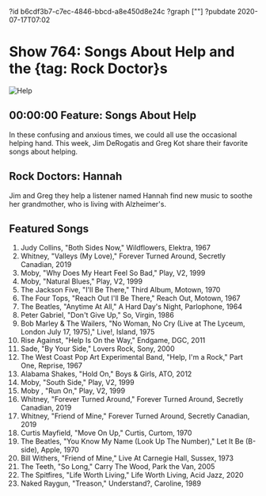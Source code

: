?id b6cdf3b7-c7ec-4846-bbcd-a8e450d8e24c
?graph [""]
?pubdate 2020-07-17T07:02
# Show 764: Songs About Help and the {tag: Rock Doctor}s

![Help](https://api.wbez.org/v2/images/2495e8b8-7293-4b30-8ce3-89db4c13a389.jpg?width=960&height=599&mode=ASPECT_WIDTH)

## 00:00:00 Feature: Songs About Help
In these confusing and anxious times, we could all use the occasional helping hand. This week, Jim DeRogatis and Greg Kot share their favorite songs about helping. 

## Rock Doctors: Hannah

Jim and Greg they help a listener named Hannah find new music to soothe her grandmother, who is living with Alzheimer's.


## Featured Songs

1. Judy Collins, "Both Sides Now," Wildflowers, Elektra, 1967
1. Whitney, "Valleys (My Love)," Forever Turned Around, Secretly Canadian, 2019
1. Moby, "Why Does My Heart Feel So Bad," Play, V2, 1999
1. Moby, "Natural Blues," Play, V2, 1999
1. The Jackson Five, "I'll Be There," Third Album, Motown, 1970
1. The Four Tops, "Reach Out I'll Be There," Reach Out, Motown, 1967
1. The Beatles, "Anytime At All," A Hard Day's Night, Parlophone, 1964
1. Peter Gabriel, "Don't Give Up," So, Virgin, 1986
1. Bob Marley & The Wailers, "No Woman, No Cry (Live at The Lyceum, London July 17, 1975)," Live!, Island, 1975
1. Rise Against, "Help Is On the Way," Endgame, DGC, 2011
1. Sade, "By Your Side," Lovers Rock, Sony, 2000
1. The West Coast Pop Art Experimental Band, "Help, I'm a Rock," Part One, Reprise, 1967
1. Alabama Shakes, "Hold On," Boys & Girls, ATO, 2012
1. Moby, "South Side," Play, V2, 1999
1. Moby , "Run On," Play, V2, 1999
1. Whitney, "Forever Turned Around," Forever Turned Around, Secretly Canadian, 2019
1. Whitney, "Friend of Mine," Forever Turned Around, Secretly Canadian, 2019
1. Curtis Mayfield, "Move On Up," Curtis, Curtom, 1970
1. The Beatles, "You Know My Name (Look Up The Number)," Let It Be (B-side), Apple, 1970
1. Bill Withers, "Friend of Mine," Live At Carnegie Hall, Sussex, 1973
1. The Teeth, "So Long," Carry The Wood, Park the Van, 2005
1. The Spitfires, "Life Worth Living," Life Worth Living, Acid Jazz, 2020
1. Naked Raygun, "Treason," Understand?, Caroline, 1989